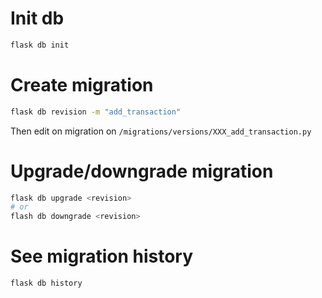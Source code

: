 # Init db
```bash
flask db init
```

# Create migration
```bash
flask db revision -m "add_transaction"
```
Then edit on migration on `/migrations/versions/XXX_add_transaction.py`

# Upgrade/downgrade migration
```bash
flask db upgrade <revision>
# or
flash db downgrade <revision>
```

# See migration history
```bash
flask db history
```
